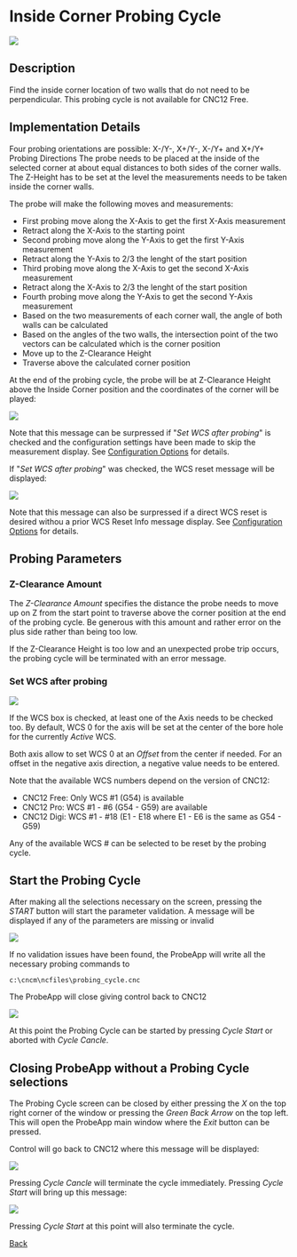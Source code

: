 # Inside Corner Probing Cycle

![](/images/pa009.PNG)

## Description
Find the inside corner location of two walls that do not need to be perpendicular.
This probing cycle is not available for CNC12 Free.

## Implementation Details
Four probing orientations are possible: X-/Y-, X+/Y-, X-/Y+ and X+/Y+ Probing Directions
The probe needs to be placed at the inside of the selected corner at about equal distances to both sides of the corner walls.
The Z-Height has to be set at the level the measurements needs to be taken inside the corner walls.

The probe will make the following moves and measurements:

* First probing move along the X-Axis to get the first X-Axis measurement
* Retract along the X-Axis to the starting point
* Second probing move along the Y-Axis to get the first Y-Axis measurement
* Retract along the Y-Axis to 2/3 the lenght of the start position
* Third probing move along the X-Axis to get the second X-Axis measurement
* Retract along the X-Axis to 2/3 the lenght of the start position
* Fourth probing move along the Y-Axis to get the second Y-Axis measurement
* Based on the two measurements of each corner wall, the angle of both walls can be calculated
* Based on the angles of the two walls, the intersection point of the two vectors can be calculated which is the corner position
* Move up to the Z-Clearance Height
* Traverse above the calculated corner position

At the end of the probing cycle, the probe will be at Z-Clearance Height above the Inside Corner position and the coordinates of the corner will be played:

![](/images/pa030.PNG)

Note that this message can be surpressed if "*Set WCS after probing*" is checked and the configuration settings have been made to skip the measurement display.
See [Configuration Options](configuration.md) for details.

If "*Set WCS after probing*" was checked, the WCS reset message will be displayed:

![](/images/pa021.PNG)

Note that this message can also be surpressed if a direct WCS reset is desired withou a prior WCS Reset Info message display.
See [Configuration Options](configuration.md) for details.

## Probing Parameters
### Z-Clearance Amount
The *Z-Clearance Amount* specifies the distance the probe needs to move up on Z from the start point to traverse above the corner position at the end of the probing cycle. 
Be generous with this amount and rather error on the plus side rather than being too low. 

If the Z-Clearance Height is too low and an unexpected probe trip occurs, the probing cycle will be terminated with an error message.

### Set WCS after probing

![](/images/pa022.PNG)

If the WCS box is checked, at least one of the Axis needs to be checked too. 
By default, WCS 0 for the axis will be set at the center of the bore hole for the currently *Active* WCS.

Both axis allow to set WCS 0 at an *Offset* from the center if needed. For an offset in the negative axis direction, a negative value needs to be entered.

Note that the available WCS numbers depend on the version of CNC12:

* CNC12 Free: Only WCS #1 (G54) is available
* CNC12 Pro: WCS #1 - #6 (G54 - G59) are available
* CNC12 Digi: WCS #1 - #18 (E1 - E18 where E1 - E6 is the same as G54 - G59)

Any of the available WCS # can be selected to be reset by the probing cycle.

## Start the Probing Cycle
After making all the selections necessary on the screen, pressing the *START* button will start the parameter validation.
A message will be displayed if any of the parameters are missing or invalid

![](/images/pa023.PNG)

If no validation issues have been found, the ProbeApp will write all the necessary probing commands to
```
c:\cncm\ncfiles\probing_cycle.cnc
```
The ProbeApp will close giving control back to CNC12

![](/images/pa024.PNG)

At this point the Probing Cycle can be started by pressing *Cycle Start* or aborted with *Cycle Cancle*.

## Closing ProbeApp without a Probing Cycle selections
The Probing Cycle screen can be closed by either pressing the *X* on the top right corner of the window or pressing the *Green Back Arrow* on the top left.
This will open the ProbeApp main window where the *Exit* button can be pressed.

Control will go back to CNC12 where this message will be displayed:

![](/images/pa024.PNG)

Pressing *Cycle Cancle* will terminate the cycle immediately. Pressing *Cycle Start* will bring up this message:

![](/images/pa025.PNG)

Pressing *Cycle Start* at this point will also terminate the cycle.



[Back](index.md)

